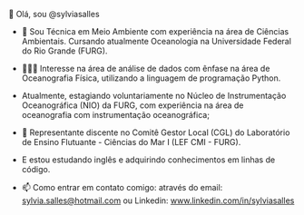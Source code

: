 👋 Olá, sou @sylviasalles
- 🌊 Sou Técnica em Meio Ambiente com experiência na área de Ciências Ambientais. Cursando atualmente Oceanologia na Universidade Federal do Rio Grande (FURG).
- 👩🏽‍💻  Interesse na área de análise de dados com ênfase na área de Oceanografia Física, utilizando a linguagem de programação Python.
- Atualmente, estagiando voluntariamente no Núcleo de Instrumentação Oceanográfica (NIO) da FURG, com experiência na área de oceanografia com instrumentação oceanográfica;
- 🚢 Representante discente no Comitê Gestor Local (CGL) do Laboratório de Ensino Flutuante - Ciências do Mar I (LEF CMI - FURG).
- E estou estudando inglês e adquirindo conhecimentos em linhas de código.

- 📫 Como entrar em contato comigo: através do email: sylvia.salles@hotmail.com ou Linkedin: www.linkedin.com/in/sylviasalles
<!---
sylviasalles/sylviasalles is a ✨ special ✨ repository because its `README.md` (this file) appears on your GitHub profile.
You can click the Preview link to take a look at your changes.
--->
